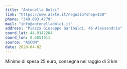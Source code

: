 ```yaml
---
title: "Antonella Dolci"
link: "https://www.alxte.it/negozio?shop=138"
phone: "349.693.4779"
mail: "info@antonelladolci.it"
address: "Piazza Giuseppe Garibaldi, 46 Alessandria"
coord_lat: 44.9142284
coord_lon: 8.6051911
source: "ASCOM"
date: 2020-04-02
---
```


Minimo di spesa 25 euro, consegna nel raggio di 3 km
